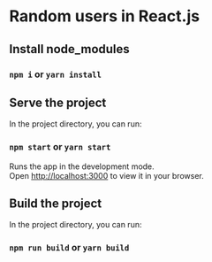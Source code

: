 # Random users in React.js

## Install node_modules

### `npm i` or `yarn install`

## Serve the project

In the project directory, you can run:

### `npm start` or `yarn start`

Runs the app in the development mode.\
Open [http://localhost:3000](http://localhost:3000) to view it in your browser.

## Build the project

In the project directory, you can run:

### `npm run build` or `yarn build`
